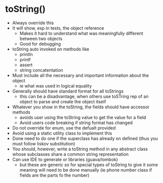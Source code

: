 # toString()

- Always override this
- It will show, esp in tests, the object reference
  - Makes it hard to understand what was meaningfully different between two objects
  - Good for debugging
- toString auto invoked on methods like
  - println
  - printf
  - assert
  - string concatentation
- Must include all the necessary and important information about the object
  - ie what was used in logical equality
- Generally should have standard format for all toStrings
  - this can be a disadvantage, when others use toSTring rep of an object to parse and create the object itself
- Whatever you show in the toString, the fields should have accessor methods
  - avoids user using the toString value to get the value for  a field
  - Avoid users code breaking if string format has changed
- Do not override for enum, use the defualt provided
- Avoid using a static utility class to implement this
- Done need to do one if the superclass has already on defined (thus you must follow liskov substitution)
- You should, however, write a toString method in any abstract class whose subclasses share a common string representation
- Can use IDE to generate or libraries  (guava/lombok)
  - but these are generic so for special types of toString to give it some meaning will need to be done manually (ie phone number class if fields are the parts fo the number)
